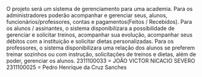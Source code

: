 O projeto será um sistema de gerenciamento para uma academia. 
Para os administradores poderão acompanhar e gerenciar seus, alunos, funcionários/professores, contas e pagamentos(Feitos / Recebidos).
Para os alunos / assinantes, o sistema disponibilizara a possibilidade de gerenciar e solicitar treinos, acompanhar sua evolução, acompanhar seus débitos com a instituição e solicitar dietas personalizadas.
Para os professores, o sistema disponibilizara uma relação dos alunos se preferem treinar sozinhos ou com instrução, solicitações de treinos e dietas, além de poder, gerenciar os alunos.
2311100033 = JOÃO VICTOR NICACIO SEVERO
2311100025 = Pedro Henrique da Cruz Sanches
 
